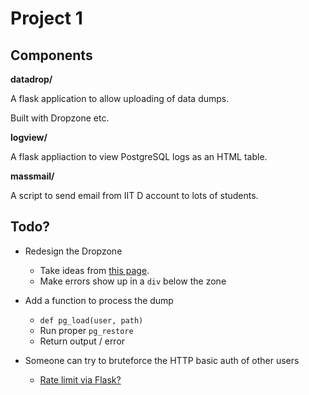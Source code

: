 
# Project 1

## Components

**datadrop/**

A flask application to allow uploading of data dumps.

Built with Dropzone etc.

**logview/**

A flask appliaction to view PostgreSQL logs as an HTML table.

**massmail/**

A script to send email from IIT D account to lots of students.

## Todo?

* Redesign the Dropzone
    - Take ideas from [this page](https://www.dropzonejs.com/bootstrap.html).
    - Make errors show up in a `div` below the zone

* Add a function to process the dump
    - `def pg_load(user, path)`
    - Run proper `pg_restore`
    - Return output / error

* Someone can try to bruteforce the HTTP basic auth of other users
    - [Rate limit via Flask?](https://flask-limiter.readthedocs.io/en/stable/)
